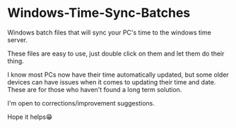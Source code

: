 # Windows-Time-Sync-Batches
Windows batch files that will sync your PC's time to the windows time server.


These files are easy to use, just double click on them and let them do their thing.

I know most PCs now have their time automatically updated, but some older devices can have issues when it comes to updating their time and date. These are for those who haven't found a long term solution.

I'm open to corrections/improvement suggestions.

Hope it helps😁
